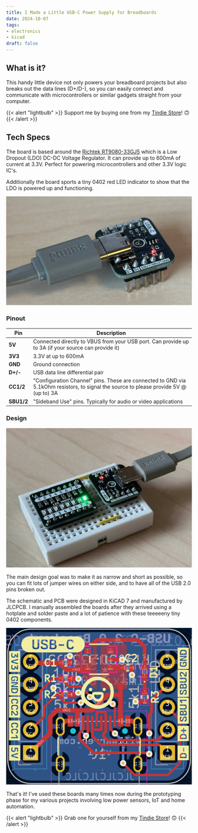 ```yaml
---
title: I Made a Little USB-C Power Supply for Breadboards
date: 2024-10-07
tags:
- electronics
- kicad
draft: false
---
```


## What is it?

This handy little device not only powers your breadboard projects but also
breaks out the data lines (D+/D-), so you can easily connect and communicate
with microcontrollers or similar gadgets straight from your computer.

{{< alert "lightbulb" >}}
Support me by buying one from my [Tindie Store](https://www.tindie.com/products/phybros/usb-c-breadboard-power-supply/)! 🙃
{{< /alert >}}

## Tech Specs

The board is based around the
[Richtek RT9080-33GJ5](https://octopart.com/rt9080-33gj5-richtek-75277504) which
is a Low Dropout (LDO) DC-DC Voltage Regulator. It can provide up to 600mA of
current at 3.3V. Perfect for powering microcontrollers and other 3.3V logic IC's.

Additionally the board sports a tiny 0402 red LED indicator to show that the
LDO is powered up and functioning.

![Powered up board](with-wire.jpeg)

### Pinout

| Pin | Description |
|----|----|
| **5V** | Connected directly to VBUS from your USB port. Can provide up to 3A (if your source can provide it) |
| **3V3** | 3.3V at up to 600mA |
| **GND** | Ground connection |
| **D+/-** | USB data line differential pair |
| **CC1/2** | "Configuration Channel" pins. These are connected to GND via 5.1kOhm resistors, to signal the source to please provide 5V @ (up to) 3A |
| **SBU1/2** | "Sideband Use" pins. Typically for audio or video applications |

### Design

![Powering an LED with 3.3V](with-bboard.jpeg)

The main design goal was to make it as narrow and short as possible, so you can
fit lots of jumper wires on either side, and to have all of the USB 2.0 pins
broken out.

The schematic and PCB were designed in KiCAD 7 and manufactured by JLCPCB. I
manually assembled the boards after they arrived using a hotplate and solder
paste and a lot of patience with these teeeeeny tiny 0402 components.

![PCB Design inside KiCAD](kicad.png)

That's it! I've used these boards many times now during the prototyping phase
for my various projects involving low power sensors, IoT and home automation.

{{< alert "lightbulb" >}}
Grab one for yourself from my [Tindie Store](https://www.tindie.com/products/phybros/usb-c-breadboard-power-supply/)! 🙃
{{< /alert >}}

